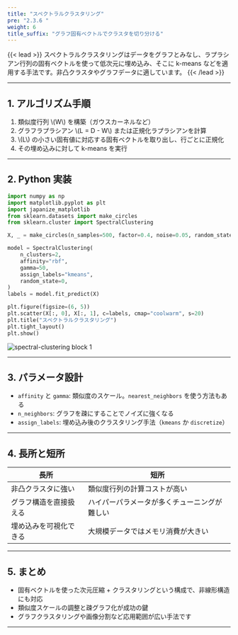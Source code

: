 ```yaml
---
title: "スペクトラルクラスタリング"
pre: "2.3.6 "
weight: 6
title_suffix: "グラフ固有ベクトルでクラスタを切り分ける"
---
```


{{< lead >}}
スペクトラルクラスタリングはデータをグラフとみなし、ラプラシアン行列の固有ベクトルを使って低次元に埋め込み、そこに k-means などを適用する手法です。非凸クラスタやグラフデータに適しています。
{{< /lead >}}

---

## 1. アルゴリズム手順

1. 類似度行列 \\(W\\) を構築（ガウスカーネルなど）
2. グラフラプラシアン \\(L = D - W\\) または正規化ラプラシアンを計算
3. \\(L\\) の小さい固有値に対応する固有ベクトルを取り出し、行ごとに正規化
4. その埋め込みに対して k-means を実行

---

## 2. Python 実装

```python
import numpy as np
import matplotlib.pyplot as plt
import japanize_matplotlib
from sklearn.datasets import make_circles
from sklearn.cluster import SpectralClustering

X, _ = make_circles(n_samples=500, factor=0.4, noise=0.05, random_state=0)

model = SpectralClustering(
    n_clusters=2,
    affinity="rbf",
    gamma=50,
    assign_labels="kmeans",
    random_state=0,
)
labels = model.fit_predict(X)

plt.figure(figsize=(6, 5))
plt.scatter(X[:, 0], X[:, 1], c=labels, cmap="coolwarm", s=20)
plt.title("スペクトラルクラスタリング")
plt.tight_layout()
plt.show()
```

![spectral-clustering block 1](/images/basic/clustering/spectral-clustering_block01.svg)

---

## 3. パラメータ設計

- `affinity` と `gamma`: 類似度のスケール。`nearest_neighbors` を使う方法もある
- `n_neighbors`: グラフを疎にすることでノイズに強くなる
- `assign_labels`: 埋め込み後のクラスタリング手法（`kmeans` か `discretize`）

---

## 4. 長所と短所

| 長所 | 短所 |
| ---- | ---- |
| 非凸クラスタに強い | 類似度行列の計算コストが高い |
| グラフ構造を直接扱える | ハイパーパラメータが多くチューニングが難しい |
| 埋め込みを可視化できる | 大規模データではメモリ消費が大きい |

---

## 5. まとめ

- 固有ベクトルを使った次元圧縮 + クラスタリングという構成で、非線形構造にも対応
- 類似度スケールの調整と疎グラフ化が成功の鍵
- グラフクラスタリングや画像分割など応用範囲が広い手法です

---
